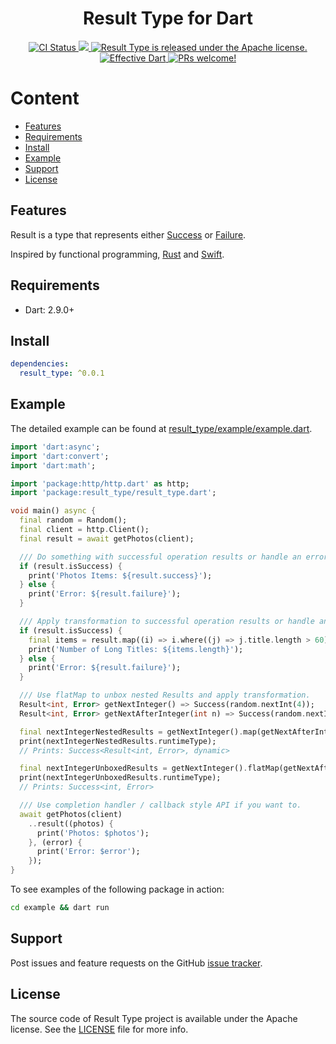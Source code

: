 <h1 align="center">Result Type for Dart</h1>

<p align="center">
    <a href="https://github.com/epam-cross-platform-lab/dart_result_type/actions">
    <img src="https://github.com/epam-cross-platform-lab/dart_result_type/workflows/Dart/badge.svg" alt="CI Status" />
  </a>

  <a href="https://codecov.io/gh/epam-cross-platform-lab/dart_result_type">
    <img src="https://codecov.io/gh/epam-cross-platform-lab/dart_result_type/branch/main/graph/badge.svg?token=8HOYKOPG31"/>
  </a>

  <a href="https://github.com/epam-cross-platform-lab/dart_result_type/blob/main/LICENSE">
    <img src="https://img.shields.io/badge/license-Apache-blue.svg" alt="Result Type is released under the Apache license." />
  </a>

  <a href="https://github.com/tenhobi/effective_dart">
    <img src="https://img.shields.io/badge/style-effective_dart-40c4ff.svg" alt="Effective Dart" />
  </a>

  <a href="https://github.com/epam-cross-platform-lab/dart_result_type/blob/main/CODE_OF_CONDUCT.md">
    <img src="https://img.shields.io/badge/PRs-welcome-brightgreen.svg" alt="PRs welcome!" />
  </a>
</p>

# Content

- [Features](#features)
- [Requirements](#requirements)
- [Install](#install)
- [Example](#example)
- [Support](#support)
- [License](#license)

## Features

Result is a type that represents either [Success](https://github.com/epam-cross-platform-lab/dart_result_type/blob/main/lib/src/success.dart) or [Failure](https://github.com/epam-cross-platform-lab/dart_result_type/blob/main/lib/src/failure.dart).

Inspired by functional programming, [Rust](https://doc.rust-lang.org/std/result/enum.Result.html) and [Swift](https://developer.apple.com/documentation/swift/result).

## Requirements

- Dart: 2.9.0+

## Install

```yaml
dependencies:
  result_type: ^0.0.1
```

## Example

The detailed example can be found at [result_type/example/example.dart](https://github.com/epam-cross-platform-lab/dart_result_type/blob/main/example/example.dart).

```dart
import 'dart:async';
import 'dart:convert';
import 'dart:math';

import 'package:http/http.dart' as http;
import 'package:result_type/result_type.dart';

void main() async {
  final random = Random();
  final client = http.Client();
  final result = await getPhotos(client);

  /// Do something with successful operation results or handle an error.
  if (result.isSuccess) {
    print('Photos Items: ${result.success}');
  } else {
    print('Error: ${result.failure}');
  }

  /// Apply transformation to successful operation results or handle an error.
  if (result.isSuccess) {
    final items = result.map((i) => i.where((j) => j.title.length > 60)).success;
    print('Number of Long Titles: ${items.length}');
  } else {
    print('Error: ${result.failure}');
  }

  /// Use flatMap to unbox nested Results and apply transformation.
  Result<int, Error> getNextInteger() => Success(random.nextInt(4));
  Result<int, Error> getNextAfterInteger(int n) => Success(random.nextInt(n + 1));

  final nextIntegerNestedResults = getNextInteger().map(getNextAfterInteger);
  print(nextIntegerNestedResults.runtimeType);
  // Prints: Success<Result<int, Error>, dynamic>

  final nextIntegerUnboxedResults = getNextInteger().flatMap(getNextAfterInteger);
  print(nextIntegerUnboxedResults.runtimeType);
  // Prints: Success<int, Error>

  /// Use completion handler / callback style API if you want to.
  await getPhotos(client)
    ..result((photos) {
      print('Photos: $photos');
    }, (error) {
      print('Error: $error');
    });
}
```

To see examples of the following package in action:

```sh
cd example && dart run
```

## Support

Post issues and feature requests on the GitHub [issue tracker](https://github.com/epam-cross-platform-lab/dart_result_type/issues).

## License

The source code of Result Type project is available under the Apache license.
See the [LICENSE](https://github.com/epam-cross-platform-lab/dart_result_type/blob/main/LICENSE) file for more info.
